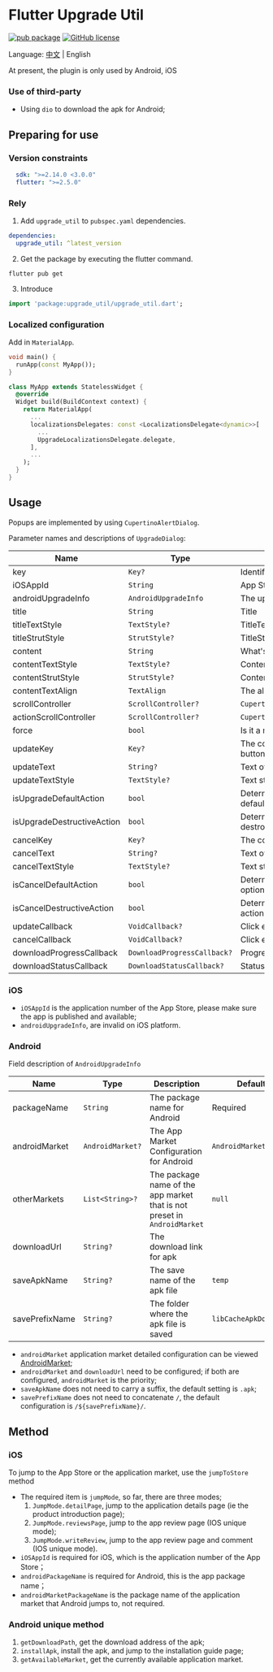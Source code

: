 # Flutter Upgrade Util

[![pub package](https://img.shields.io/pub/v/upgrade_util)](https://pub.dev/packages/upgrade_util)
[![GitHub license](https://img.shields.io/github/license/LiWenHui96/upgrade_util?label=协议&style=flat-square)](https://github.com/LiWenHui96/upgrade_util/blob/master/LICENSE)

Language: [中文](README-ZH.md) | English

At present, the plugin is only used by Android, iOS

### Use of third-party

* Using `dio` to download the apk for Android;

## Preparing for use

### Version constraints

```yaml
  sdk: ">=2.14.0 <3.0.0"
  flutter: ">=2.5.0"
```

### Rely

1. Add `upgrade_util` to `pubspec.yaml` dependencies.

```yaml
dependencies:
  upgrade_util: ^latest_version
```

2. Get the package by executing the flutter command.

```
flutter pub get
```

3. Introduce

```dart
import 'package:upgrade_util/upgrade_util.dart';
```

### Localized configuration

Add in `MaterialApp`.

```dart
void main() {
  runApp(const MyApp());
}

class MyApp extends StatelessWidget {
  @override
  Widget build(BuildContext context) {
    return MaterialApp(
      ...
      localizationsDelegates: const <LocalizationsDelegate<dynamic>>[
        ...
        UpgradeLocalizationsDelegate.delegate,
      ],
      ...
    );
  }
}
```

## Usage

Popups are implemented by using `CupertinoAlertDialog`.

Parameter names and descriptions of `UpgradeDialog`:

| Name                       | Type                        | Description                                                | Default                                       |
|----------------------------|-----------------------------|------------------------------------------------------------|-----------------------------------------------|
| key                        | `Key?`                      | Identifier of the component                                | `ObjectKey(context)`                          |
| iOSAppId                   | `String`                    | App Store number for iOS                                   | Required                                      |
| androidUpgradeInfo         | `AndroidUpgradeInfo`        | The upgrade info for Android                               | Required                                      |
| title                      | `String`                    | Title                                                      | `UpgradeLocalizations.of(context).title`      |
| titleTextStyle             | `TextStyle?`                | TitleTextStyle                                             | `null`                                        |
| titleStrutStyle            | `StrutStyle?`               | TitleStrutStyle                                            | `null`                                        |
| content                    | `String`                    | What's new in the version                                  | `UpgradeLocalizations.of(context).content`    |
| contentTextStyle           | `TextStyle?`                | ContentTextStyle                                           | `null`                                        |
| contentStrutStyle          | `StrutStyle?`               | ContentStrutStyle                                          | `null`                                        |
| contentTextAlign           | `TextAlign`                 | The alignment of `content`                                 | `TextAlign.start`                             |
| scrollController           | `ScrollController?`         | `CupertinoAlertDialog.scrollController`                    | `null`                                        |
| actionScrollController     | `ScrollController?`         | `CupertinoAlertDialog.actionScrollController`              | `null`                                        |
| force                      | `bool`                      | Is it a mandatory update                                   | `false`                                       |
| updateKey                  | `Key?`                      | The component identifier for the OK (upgrade) button       | `null`                                        |
| updateText                 | `String?`                   | Text of OK (Upgrade) button                                | `UpgradeLocalizations.of(context).updateText` |
| updateTextStyle            | `TextStyle?`                | Text style for OK (Upgrade) button                         | `null`                                        |
| isUpgradeDefaultAction     | `bool`                      | Determine if the OK (Upgrade) button is the default option | `false`                                       |
| isUpgradeDestructiveAction | `bool`                      | Determine if the OK (Upgrade) button is a destroy action   | `false`                                       |
| cancelKey                  | `Key?`                      | The component identifier for the cancel button             | `null`                                        |
| cancelText                 | `String?`                   | Text of Cancel button                                      | `UpgradeLocalizations.of(context).cancelText` |
| cancelTextStyle            | `TextStyle?`                | Text style for Cancel button                               | `null`                                        |
| isCancelDefaultAction      | `bool`                      | Determine if the Cancel button is the default option       | `false`                                       |
| isCancelDestructiveAction  | `bool`                      | Determine if the Cancel button is a destroy action         | `true`                                        |
| updateCallback             | `VoidCallback?`             | Click event listener for OK (upgrade) button               | `null`                                        |
| cancelCallback             | `VoidCallback?`             | Click event listener for Cancel button                     | `null`                                        |
| downloadProgressCallback   | `DownloadProgressCallback?` | Progress monitoring of download events                     | `null`                                        |
| downloadStatusCallback     | `DownloadStatusCallback?`   | Status listener of download events                         | `null`                                        |

### iOS

* `iOSAppId` is the application number of the App Store, please make sure the app is published and available;
* `androidUpgradeInfo`, are invalid on iOS platform.

### Android

Field description of `AndroidUpgradeInfo`

| Name           | Type             | Description                                                              | Default               |
|----------------|------------------|--------------------------------------------------------------------------|-----------------------|
| packageName    | `String`         | The package name for Android                                             | Required              |
| androidMarket  | `AndroidMarket?` | The App Market Configuration for Android                                 | `AndroidMarket()`     |
| otherMarkets   | `List<String>?`  | The package name of the app market that is not preset in `AndroidMarket` | `null`                |
| downloadUrl    | `String?`        | The download link for apk                                                | ` `                   |
| saveApkName    | `String?`        | The save name of the apk file                                            | `temp`                |
| savePrefixName | `String?`        | The folder where the apk file is saved                                   | `libCacheApkDownload` |

* `androidMarket` application market detailed configuration can be
  viewed [AndroidMarket](lib/src/android/android_market.dart);
* `androidMarket` and `downloadUrl` need to be configured; if both are configured, `androidMarket` is the priority;
* `saveApkName` does not need to carry a suffix, the default setting is `.apk`;
* `savePrefixName` does not need to concatenate `/`, the default configuration is `/${savePrefixName}/`.

## Method

### iOS

To jump to the App Store or the application market, use the `jumpToStore` method

* The required item is `jumpMode`, so far, there are three modes;
    1. `JumpMode.detailPage`, jump to the application details page (ie the product introduction page);
    2. `JumpMode.reviewsPage`, jump to the app review page (IOS unique mode);
    3. `JumpMode.writeReview`, jump to the app review page and comment (IOS unique mode).
* `iOSAppId` is required for iOS, which is the application number of the App Store；
* `androidPackageName` is required for Android, this is the app package name；
* `androidMarketPackageName` is the package name of the application market that Android jumps to, not required.

### Android unique method

1. `getDownloadPath`, get the download address of the apk;
2. `installApk`, install the apk, and jump to the installation guide page;
3. `getAvailableMarket`, get the currently available application market.

